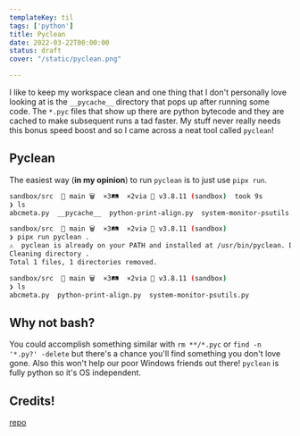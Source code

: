 ```yaml
---
templateKey: til
tags: ['python']
title: Pyclean
date: 2022-03-22T00:00:00
status: draft
cover: "/static/pyclean.png"

---
```


I like to keep my workspace clean and one thing that I don't personally love looking at is the `__pycache__` directory that pops up after running some code.
The `*.pyc` files that show up there are python bytecode and they are cached to make subsequent runs a tad faster. 
My stuff never really needs this bonus speed boost and so I came across a neat tool called `pyclean`!

## Pyclean

The easiest way (**in my opinion**) to run `pyclean` is to just use `pipx run`.

```bash
sandbox/src  🌱 main 🗑️  ×3🛤️  ×2via 🐍 v3.8.11 (sandbox)  took 9s
❯ ls
abcmeta.py  __pycache__  python-print-align.py  system-monitor-psutils.py

sandbox/src  🌱 main 🗑️  ×3🛤️  ×2via 🐍 v3.8.11 (sandbox)
❯ pipx run pyclean .
⚠️  pyclean is already on your PATH and installed at /usr/bin/pyclean. Downloading and running anyway.
Cleaning directory .
Total 1 files, 1 directories removed.

sandbox/src  🌱 main 🗑️  ×3🛤️  ×2via 🐍 v3.8.11 (sandbox)
❯ ls
abcmeta.py  python-print-align.py  system-monitor-psutils.py

```

## Why not bash?

You could accomplish something similar with `rm **/*.pyc` or `find -n '*.py?' -delete` but there's a chance you'll find something you don't love gone.
Also this won't help our poor Windows friends out there!
`pyclean` is fully python so it's OS independent.

## Credits!

[repo](https://github.com/bittner/pyclean)

